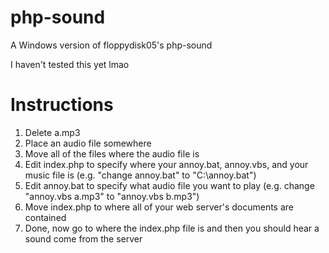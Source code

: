 # php-sound
A Windows version of floppydisk05's php-sound

I haven't tested this yet lmao

# Instructions
1. Delete a.mp3
2. Place an audio file somewhere
3. Move all of the files where the audio file is
4. Edit index.php to specify where your annoy.bat, annoy.vbs, and your music file is (e.g. "change annoy.bat" to "C:\annoy.bat")
5. Edit annoy.bat to specify what audio file you want to play (e.g. change "annoy.vbs a.mp3" to "annoy.vbs b.mp3") 
7. Move index.php to where all of your web server's documents are contained
8. Done, now go to where the index.php file is and then you should hear a sound come from the server
